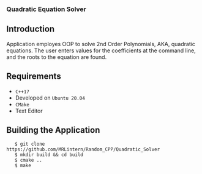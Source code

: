 ### Quadratic Equation Solver

## Introduction

Application employes OOP to solve 2nd Order Polynomials, AKA, quadratic equations.
The user enters values for the coefficients at the command line, and the roots to 
the equation are found.

## Requirements

* `C++17`
* Developed on `Ubuntu 20.04`
* `CMake`
* Text Editor
       
## Building the Application

       $ git clone https://github.com/MRLintern/Random_CPP/Quadratic_Solver
       $ mkdir build && cd build
       $ cmake ..
       $ make

